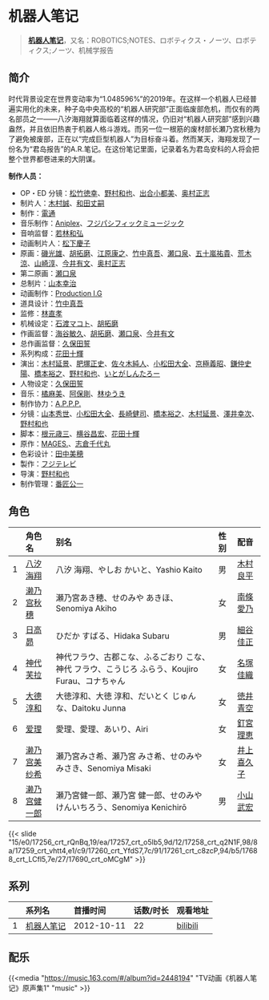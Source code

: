 # 机器人笔记


> <u>**[机器人笔记](https://bgm.tv/subject/37673)**</u>，又名：ROBOTICS;NOTES、ロボティクス・ノーツ、ロボティクス;ノーツ、机械学报告

## 简介

时代背景设定在世界变动率为“1.048596%”的2019年。在这样一个机器人已经普遍实用化的未来，种子岛中央高校的“机器人研究部”正面临废部危机，而仅有的两名部员之一——八汐海翔就算面临着这样的情况，仍旧对“机器人研究部”感到兴趣盎然，并且依旧热衷于机器人格斗游戏。而另一位一根筋的废材部长瀬乃宮秋穂为了避免被废部，正在以“完成巨型机器人”为目标奋斗着。然而某天，海翔发现了一份名为“君岛报告”的A.R.笔记。在这份笔记里面，记录着名为君岛安科的人将会把整个世界都卷进来的大阴谋。

**制作人员：**
- OP・ED 分镜：[松竹徳幸](https://bgm.tv/person/2878)、[野村和也](https://bgm.tv/person/9860)、[出合小都美](https://bgm.tv/person/15844)、[奥村正志](https://bgm.tv/person/9239)
- 制片人：[木村誠](https://bgm.tv/person/15662)、[和田丈嗣](https://bgm.tv/person/38222)
- 制作：[電通](https://bgm.tv/person/221)
- 音乐制作：[Aniplex](https://bgm.tv/person/645)、[フジパシフィックミュージック](https://bgm.tv/person/363)
- 音响监督：[若林和弘](https://bgm.tv/person/564)
- 动画制片人：[松下慶子](https://bgm.tv/person/33550)
- 原画：[磯光雄](https://bgm.tv/person/3147)、[胡拓磨](https://bgm.tv/person/18169)、[江原康之](https://bgm.tv/person/12506)、[竹中真吾](https://bgm.tv/person/13032)、[瀬口泉](https://bgm.tv/person/33643)、[五十嵐祐貴](https://bgm.tv/person/25656)、[荒木涼](https://bgm.tv/person/12444)、[山崎淳](https://bgm.tv/person/29725)、[今井有文](https://bgm.tv/person/12507)、[奥村正志](https://bgm.tv/person/9239)
- 第二原画：[瀬口泉](https://bgm.tv/person/33643)
- 总制片：[山本幸治](https://bgm.tv/person/24336)
- 动画制作：[Production I.G](https://bgm.tv/person/1286)
- 道具设计：[竹中真吾](https://bgm.tv/person/13032)
- 监修：[林直孝](https://bgm.tv/person/6028)
- 机械设定：[石渡マコト](https://bgm.tv/person/8766)、[胡拓磨](https://bgm.tv/person/18169)
- 作画监督：[海谷敏久](https://bgm.tv/person/843)、[胡拓磨](https://bgm.tv/person/18169)、[瀬口泉](https://bgm.tv/person/33643)、[今井有文](https://bgm.tv/person/12507)
- 总作画监督：[久保田誓](https://bgm.tv/person/2650)
- 系列构成：[花田十輝](https://bgm.tv/person/262)
- 演出：[木村延景](https://bgm.tv/person/13112)、[肥塚正史](https://bgm.tv/person/23098)、[佐々木純人](https://bgm.tv/person/16011)、[小松田大全](https://bgm.tv/person/15478)、[京極義昭](https://bgm.tv/person/14472)、[鎌仲史陽](https://bgm.tv/person/13521)、[橋本裕之](https://bgm.tv/person/13018)、[野村和也](https://bgm.tv/person/9860)、[いとがしんたろー](https://bgm.tv/person/2612)
- 人物设定：[久保田誓](https://bgm.tv/person/2650)
- 音乐：[橘麻美](https://bgm.tv/person/11082)、[阿保剛](https://bgm.tv/person/7337)、[林ゆうき](https://bgm.tv/person/9055)
- 制作协力：[A.P.P.P.](https://bgm.tv/person/718)
- 分镜：[山本秀世](https://bgm.tv/person/11876)、[小松田大全](https://bgm.tv/person/15478)、[長崎健司](https://bgm.tv/person/6859)、[橋本裕之](https://bgm.tv/person/13018)、[木村延景](https://bgm.tv/person/13112)、[澤井幸次](https://bgm.tv/person/909)、[野村和也](https://bgm.tv/person/9860)
- 脚本：[根元歳三](https://bgm.tv/person/2661)、[横谷昌宏](https://bgm.tv/person/3296)、[花田十輝](https://bgm.tv/person/262)
- 原作：[MAGES.](https://bgm.tv/person/7946)、[志倉千代丸](https://bgm.tv/person/417)
- 色彩设计：[田中美穂](https://bgm.tv/person/25146)
- 製作：[フジテレビ](https://bgm.tv/person/277)
- 导演：[野村和也](https://bgm.tv/person/9860)
- 制作管理：[番匠公一](https://bgm.tv/person/55573)

## 角色

|     |   角色名   |   别名  | 性别 |  配音  |
|:--- |:------  |:----      |:---  |:--   |
| 1 | [八汐海翔](https://bgm.tv/character/17256) | 八汐 海翔、やしお かいと、Yashio Kaito | 男 | [木村良平](https://bgm.tv/person/4994) |
| 2 | [濑乃宫秋穗](https://bgm.tv/character/17257) | 瀬乃宮あき穂、せのみや あきほ、Senomiya Akiho | 女 | [南條愛乃](https://bgm.tv/person/4792) |
| 3 | [日高昴](https://bgm.tv/character/17258) | ひだか すばる、Hidaka Subaru | 男 | [細谷佳正](https://bgm.tv/person/4982) |
| 4 | [神代芙拉](https://bgm.tv/character/17259) | 神代フラウ、古郡こな、ふるごおり こな、神代 フラウ、こうじろ ふらう、Koujiro Furau、コナちゃん | 女 | [名塚佳織](https://bgm.tv/person/3922) |
| 5 | [大德淳和](https://bgm.tv/character/17260) | 大徳淳和、大徳 淳和、だいとく じゅんな、Daitoku Junna | 女 | [徳井青空](https://bgm.tv/person/7278) |
| 6 | [爱理](https://bgm.tv/character/17261) | 愛理、愛理、あいり、Airi | 女 | [釘宮理恵](https://bgm.tv/person/3936) |
| 7 | [濑乃宫美纱希](https://bgm.tv/character/17688) | 瀬乃宮みさ希、瀬乃宮 みさ希、せのみや みさき、Senomiya Misaki | 女 | [井上喜久子](https://bgm.tv/person/3945) |
| 8 | [濑乃宫健一郎](https://bgm.tv/character/17690) | 瀬乃宮健一郎、瀬乃宮 健一郎、せのみや けんいちろう、Senomiya Kenichirō | 男 | [小山武宏](https://bgm.tv/person/5335) |

{{< slide "15/e0/17256_crt_rQnBq,19/ea/17257_crt_o5lb5,9d/12/17258_crt_q2N1F,98/8a/17259_crt_vhtt4,e1/c9/17260_crt_YfdS7,7c/91/17261_crt_c8zcP,94/b5/17688_crt_LCfl5,7e/27/17690_crt_oMCgM" >}}

## 系列

|     |   系列名   |   首播时间  | 话数/时长  | 观看地址 |
|:---  |:------    |:----      |:---       |:---  |
| 1 |[机器人笔记](https://bgm.tv/subject/37673)| 2012-10-11 | 22 | [bilibili](https://www.bilibili.com/bangumi/play/ep388137)  |


## 配乐

{{<media "https://music.163.com/#/album?id=2448194"
"TV动画《机器人笔记》原声集1"
"music" >}}

